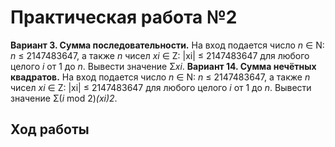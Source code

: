 # Практическая работа №2
**Вариант 3. Сумма последовательности.** На вход подается число *n* ∈ N: *n* ≤ 2147483647, а также *n* чисел *xi* ∈ Z: |xi| ≤ 2147483647 для любого целого *i* от 1 до *n*. Вывести значение Σ*xi*.
**Вариант 14. Сумма нечётных квадратов.** На вход подается число *n* ∈ N: *n* ≤ 2147483647, а также *n* чисел *xi* ∈ Z: |xi| ≤ 2147483647 для любого целого *i* от 1 до *n*. Вывести значение Σ(*i* mod 2)*(xi)2*.
## Ход работы 

